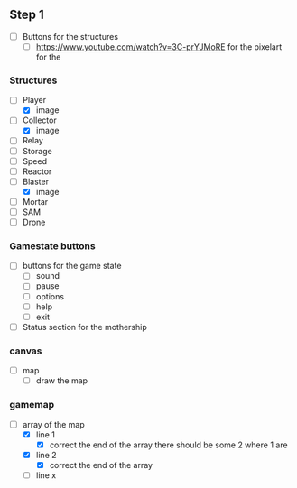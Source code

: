 ## Step 1
* [ ] Buttons for the structures
  * [ ] https://www.youtube.com/watch?v=3C-prYJMoRE for the pixelart for the

### Structures
  * [ ] Player
    * [X] image
  * [ ] Collector
    * [X] image
  * [ ] Relay
  * [ ] Storage
  * [ ] Speed
  * [ ] Reactor
  * [ ] Blaster
    * [X] image
  * [ ] Mortar
  * [ ] SAM
  * [ ] Drone

### Gamestate buttons
* [ ] buttons for the game state
  * [ ] sound
  * [ ] pause
  * [ ] options
  * [ ] help
  * [ ] exit
* [ ] Status section for the mothership

### canvas
* [ ] map
  * [ ] draw the map

### gamemap
* [ ] array of the map
  * [X] line 1
    * [X] correct the end of the array there should be some 2 where 1 are
  * [X] line 2
    * [X] correct the end of the array
  * [ ] line x